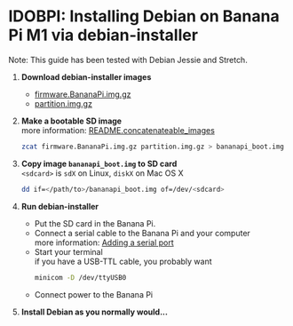 IDOBPI: Installing Debian on Banana Pi M1 via debian-installer
==============================================================

Note: This guide has been tested with Debian Jessie and Stretch.

1.  **Download debian-installer images**
    - [firmware.BananaPi.img.gz](http://ftp.debian.org/debian/dists/stable/main/installer-armhf/current/images/netboot/SD-card-images/firmware.BananaPi.img.gz)
    - [partition.img.gz](http://ftp.debian.org/debian/dists/stable/main/installer-armhf/current/images/netboot/SD-card-images/partition.img.gz)

2.  **Make a bootable SD image**  
    more information: [README.concatenateable_images](http://ftp.debian.org/debian/dists/jessie/main/installer-armhf/current/images/netboot/SD-card-images/README.concatenateable_images)

    ``` sh
    zcat firmware.BananaPi.img.gz partition.img.gz > bananapi_boot.img
    ```

3.  **Copy image `bananapi_boot.img` to SD card**  
    `<sdcard>` is `sdX` on Linux, `diskX` on Mac OS X
    ``` sh
    dd if=</path/to>/bananapi_boot.img of=/dev/<sdcard>
    ```

4.  **Run debian-installer**
    - Put the SD card in the Banana Pi.
    - Connect a serial cable to the Banana Pi and your computer  
      more information: [Adding a serial port](http://linux-sunxi.org/LeMaker_Banana_Pi#Adding_a_serial_port)
    - Start your terminal  
      if you have a USB-TTL cable, you probably want  
      ``` sh
      minicom -D /dev/ttyUSB0
      ```
    - Connect power to the Banana Pi

5.  **Install Debian as you normally would...**
